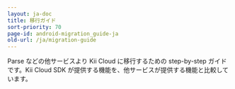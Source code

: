 ```yaml
---
layout: ja-doc
title: 移行ガイド
sort-priority: 70
page-id: android-migration_guide-ja
old-url: /ja/migration-guide
---
```

Parse などの他サービスより Kii Cloud に移行するための step-by-step ガイドです。Kii Cloud SDK が提供する機能を、他サービスが提供する機能と比較しています。
